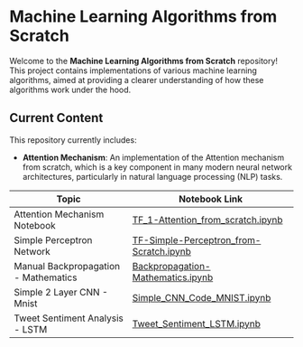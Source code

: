 # Machine Learning Algorithms from Scratch  

Welcome to the **Machine Learning Algorithms from Scratch** repository! This project contains implementations of various machine learning algorithms, aimed at providing a clearer understanding of how these algorithms work under the hood.  

## Current Content  

This repository currently includes:  

- **Attention Mechanism**: An implementation of the Attention mechanism from scratch, which is a key component in many modern neural network architectures, particularly in natural language processing (NLP) tasks.  

| Topic                          | Notebook Link                                         |  
|--------------------------------|------------------------------------------------------|  
| Attention Mechanism Notebook    | [TF_1-Attention_from_scratch.ipynb](TF_1-Attention_from_scratch.ipynb) |  
| Simple Perceptron Network      | [TF-Simple-Perceptron_from-Scratch.ipynb](TF-Simple-Perceptron_from-Scratch.ipynb) | 
| Manual Backpropagation - Mathematics      | [Backpropagation-Mathematics.ipynb](Backpropagation-Mathematics.ipynb) | 
| Simple 2 Layer CNN - Mnist      | [Simple_CNN_Code_MNIST.ipynb](Simple_CNN_Code_MNIST.ipynb) | 
| Tweet Sentiment Analysis - LSTM      | [Tweet_Sentiment_LSTM.ipynb](Tweet_Sentiment_LSTM.ipynb) |   

